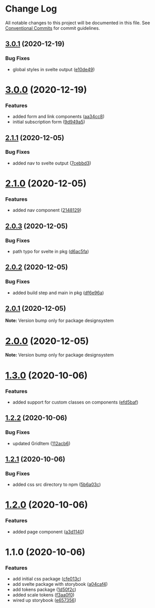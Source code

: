 # Change Log

All notable changes to this project will be documented in this file.
See [Conventional Commits](https://conventionalcommits.org) for commit guidelines.

## [3.0.1](https://github.com/DesignSystemsEngineer/designsystem/compare/v3.0.0...v3.0.1) (2020-12-19)

### Bug Fixes

- global styles in svelte output ([e10de49](https://github.com/DesignSystemsEngineer/designsystem/commit/e10de494cccd9a607a2cc19952779d772da4dbf2))

# [3.0.0](https://github.com/DesignSystemsEngineer/designsystem/compare/v2.1.1...v3.0.0) (2020-12-19)

### Features

- added form and link components ([aa34cc8](https://github.com/DesignSystemsEngineer/designsystem/commit/aa34cc89c43e7f597beb50abec7872f2387e7977))
- initial subscription form ([9d949a5](https://github.com/DesignSystemsEngineer/designsystem/commit/9d949a55a54d62abd7af8f447e752c72542f6655))

## [2.1.1](https://github.com/DesignSystemsEngineer/designsystem/compare/v2.1.0...v2.1.1) (2020-12-05)

### Bug Fixes

- added nav to svelte output ([7cebbd3](https://github.com/DesignSystemsEngineer/designsystem/commit/7cebbd3c762f57ecc5d96bbc1f6e25427f0e2601))

# [2.1.0](https://github.com/DesignSystemsEngineer/designsystem/compare/v2.0.3...v2.1.0) (2020-12-05)

### Features

- added nav component ([2148129](https://github.com/DesignSystemsEngineer/designsystem/commit/21481298ea8e150ebf67028804ce5d2a5e8f58aa))

## [2.0.3](https://github.com/DesignSystemsEngineer/designsystem/compare/v2.0.2...v2.0.3) (2020-12-05)

### Bug Fixes

- path typo for svelte in pkg ([d6ac5fa](https://github.com/DesignSystemsEngineer/designsystem/commit/d6ac5fa8aa2992471f40f8f8a638db3224bf4222))

## [2.0.2](https://github.com/DesignSystemsEngineer/designsystem/compare/v2.0.1...v2.0.2) (2020-12-05)

### Bug Fixes

- added build step and main in pkg ([df6e96a](https://github.com/DesignSystemsEngineer/designsystem/commit/df6e96a9c964c96018255ef219cc5bc4c3c008f3))

## [2.0.1](https://github.com/DesignSystemsEngineer/designsystem/compare/v2.0.0...v2.0.1) (2020-12-05)

**Note:** Version bump only for package designsystem

# [2.0.0](https://github.com/DesignSystemsEngineer/designsystem/compare/v1.3.0...v2.0.0) (2020-12-05)

**Note:** Version bump only for package designsystem

# [1.3.0](https://github.com/DesignSystemsEngineer/designsystem/compare/v1.2.2...v1.3.0) (2020-10-06)

### Features

- added support for custom classes on components ([efd5baf](https://github.com/DesignSystemsEngineer/designsystem/commit/efd5baf76d9bf85f7d5f3b1a584976e99d15058b))

## [1.2.2](https://github.com/DesignSystemsEngineer/designsystem/compare/v1.2.1...v1.2.2) (2020-10-06)

### Bug Fixes

- updated GridItem ([112acb6](https://github.com/DesignSystemsEngineer/designsystem/commit/112acb63cde8bfc70114fc48c61de09494b6d4a0))

## [1.2.1](https://github.com/DesignSystemsEngineer/designsystem/compare/v1.2.0...v1.2.1) (2020-10-06)

### Bug Fixes

- added css src directory to npm ([5b6a03c](https://github.com/DesignSystemsEngineer/designsystem/commit/5b6a03cb4779015e7376bc48ec6b4b7e9cb25af9))

# [1.2.0](https://github.com/DesignSystemsEngineer/designsystem/compare/v1.1.0...v1.2.0) (2020-10-06)

### Features

- added page component ([a3d1140](https://github.com/DesignSystemsEngineer/designsystem/commit/a3d1140f272569350d27c4ad1d972c8eb29285db))

# 1.1.0 (2020-10-06)

### Features

- add initial css package ([cfe013c](https://github.com/DesignSystemsEngineer/designsystem/commit/cfe013c159556bf7e610da2253b6f8f389ce2dea))
- add svelte package with storybook ([a04caf4](https://github.com/DesignSystemsEngineer/designsystem/commit/a04caf4835fd22e7b314743965f66a0caf19ea79))
- add tokens package ([1d50f2c](https://github.com/DesignSystemsEngineer/designsystem/commit/1d50f2c8cc5d978b09d5fca44fd4c85433098990))
- added scale tokens ([f3aa0f0](https://github.com/DesignSystemsEngineer/designsystem/commit/f3aa0f060afbbd1b063905fbd7be84fa6f187928))
- wired up storybook ([e657356](https://github.com/DesignSystemsEngineer/designsystem/commit/e6573565329aa0cdb6d42f6fdc71d371b829cb6a))
